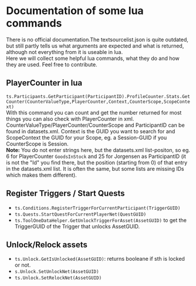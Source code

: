 # Documentation of some lua commands

There is no official documentation.The textsourcelist.json is quite outdated, but still partly tells us what arguments are expected and what is returned, although not everything from it is useable in lua.  
Here we will collect some helpful lua commands, what they do and how they are used. Feel free to contribute.  

## PlayerCounter in lua
`ts.Participants.GetParticipant(ParticipantID).ProfileCounter.Stats.GetCounter(CounterValueType,PlayerCounter,Context,CounterScope,ScopeContext)`  
With this command you can count and get the number returned for most things you can also check with PlayerCounter in xml.   
CounterValueType/PlayerCounter/CounterScope and ParticipantID can be found in datasets.xml. Context is the GUID you want to search for and ScopeContext the GUID for your Scope, eg. a Session-GUID if you CounterScope is Session.  
**Note:** You do not enter strings here, but the datasets.xml list-positon, so eg. 6 for PlayerCounter `GoodsInStock` and 25 for Jorgensen as ParticipantID (it is not the "Id" you find there, but the position (starting from 0) of that entry in the datasets.xml list. It is often the same, but some lists are missing IDs which makes them different).  

## Register Triggers / Start Quests
- `ts.Conditions.RegisterTriggerForCurrentParticipant(TriggerGUID)`  
- `ts.Quests.StartQuestForCurrentPlayerNet(QuestGUID)`
- `ts.ToolOneDataHelper.GetUnlockTriggerForAsset(AssetGUID)` to get the TriggerGUID of the Trigger that unlocks AssetGUID.

## Unlock/Relock assets
- `ts.Unlock.GetIsUnlocked(AssetGUID)`: returns booleane if sth is locked or not.
- `s.Unlock.SetUnlockNet(AssetGUID)`
- `ts.Unlock.SetRelockNet(AssetGUID)`




 
